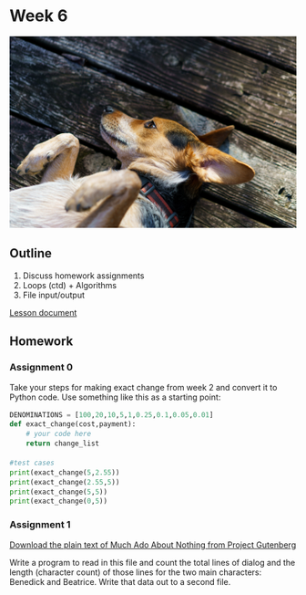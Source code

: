 # Week 6

![Hazel at rest](./assets/20170126.jpg)

## Outline
1. Discuss homework assignments
2. Loops (ctd) + Algorithms
3. File input/output

[Lesson document](./lesson.md)

## Homework

### Assignment 0

Take your steps for making exact change from week 2 and convert it to Python code. Use something like this as a starting point:

```python
DENOMINATIONS = [100,20,10,5,1,0.25,0.1,0.05,0.01]
def exact_change(cost,payment):
    # your code here
    return change_list

#test cases
print(exact_change(5,2.55))
print(exact_change(2.55,5))
print(exact_change(5,5))
print(exact_change(0,5))
```

### Assignment 1

[Download the plain text of Much Ado About Nothing from Project Gutenberg](http://www.gutenberg.org/ebooks/1519)

Write a program to read in this file and count the total lines of dialog and the length (character count) of those lines for the two main characters: Benedick and Beatrice. Write that data out to a second file.
